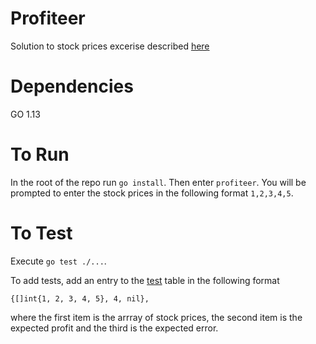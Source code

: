 # Profiteer

Solution to stock prices excerise described [here](https://gist.github.com/jonog/54e46b5b1200758d222e3c4cf61baaa6)

# Dependencies

GO 1.13

# To Run

In the root of the repo run `go install`. Then enter `profiteer`. You will be prompted to enter the stock prices in the following format `1,2,3,4,5`.

# To Test

Execute `go test ./...`.

To add tests, add an entry to the [test](./lib/stocks_test.go) table in the following format
```
{[]int{1, 2, 3, 4, 5}, 4, nil},
```
where the first item is the arrray of stock prices, the second item is the expected profit and the third is the expected error.